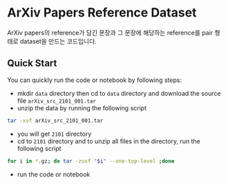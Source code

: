 # ArXiv Papers Reference Dataset
ArXiv papers의 reference가 담긴 문장과 그 문장에 해당하는 reference를 pair 형태로 dataset을 만드는 코드입니다.

## Quick Start
You can quickly run the code or notebook by following steps:
- mkdir `data` directory then cd to `data` directory and download the source file `arXiv_src_2101_001.tar`
- unzip the data by running the following script
```bash
tar -xvf arXiv_src_2101_001.tar
```
- you will get `2101` directory
- cd to `2101` directory and to unzip all files in the directory, run the following script
```bash
for i in *.gz; do tar -zvxf "$i" --one-top-level ;done
```
- run the code or notebook
